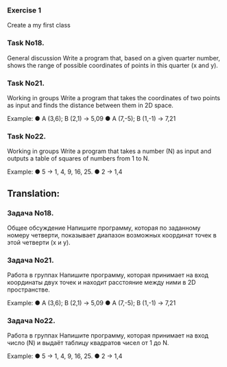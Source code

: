 ### Exercise 1
Create a my first class

### Task No18.
General discussion
Write a program that, based on a given quarter number, shows the range of possible coordinates of points in this quarter (x and y).

### Task No21.
Working in groups
Write a program that takes the coordinates of two points as input and finds the distance between them in 2D space.

Example:
● A (3,6); B (2,1) -> 5,09
● A (7,-5); B (1,-1) -> 7,21

### Task No22. 
Working in groups
Write a program that takes a number (N) as input and outputs a table of squares of numbers
from 1 to N.

Example:
● 5 -> 1, 4, 9, 16, 25.
● 2 -> 1,4


## Translation:

### Задача No18.
Общее обсуждение
Напишите программу, которая по заданному номеру четверти, показывает диапазон возможных координат точек в этой четверти (x и y).

### Задача No21.
Работа в группах
Напишите программу, которая принимает на вход координаты двух точек и находит расстояние между ними в 2D пространстве.

Example:
● A (3,6); B (2,1) -> 5,09
● A (7,-5); B (1,-1) -> 7,21

### Задача No22. 
Работа в группах
Напишите программу, которая принимает на вход число (N) и выдаёт таблицу квадратов чисел
от 1 до N.

Example:
● 5 -> 1, 4, 9, 16, 25.
● 2 -> 1,4